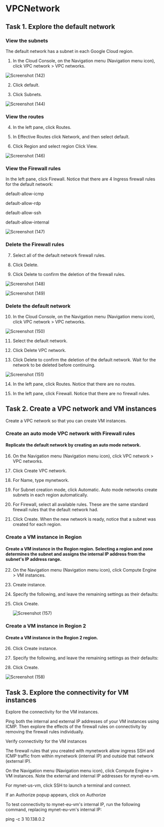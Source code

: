 # VPCNetwork
## Task 1. Explore the default network 

### View the subnets 

The default network has a subnet in each Google Cloud region. 

1) In the Cloud Console, on the Navigation menu (Navigation menu icon), click VPC network > VPC networks. 

 ![Screenshot (142)](https://github.com/user-attachments/assets/707753ed-b6cb-4fdc-9368-e91bd95e87ef)


2) Click default. 

3) Click Subnets. 

![Screenshot (144)](https://github.com/user-attachments/assets/546df687-cfdc-4dbe-a2c7-727d06403331)

 

### View the routes 

4) In the left pane, click Routes. 

5) In Effective Routes click Network, and then select default. 

6) Click Region and select region Click View. 

 ![Screenshot (146)](https://github.com/user-attachments/assets/5823897e-4acc-4a6e-8f16-81ae89bf7111)


### View the Firewall rules 

In the left pane, click Firewall. 
Notice that there are 4 Ingress firewall rules for the default network: 

default-allow-icmp 

default-allow-rdp 

default-allow-ssh 

default-allow-internal 

 ![Screenshot (147)](https://github.com/user-attachments/assets/79b38022-9637-43b1-8179-51f29c0023fe)


 

### Delete the Firewall rules 

7) Select all of the default network firewall rules. 

8) Click Delete. 

9) Click Delete to confirm the deletion of the firewall rules. 

![Screenshot (148)](https://github.com/user-attachments/assets/90545599-3591-41d1-a103-4aa0d0852dbb)

![Screenshot (149)](https://github.com/user-attachments/assets/3c4498a3-689a-433f-b6d7-649bf25bcb23)


 

### Delete the default network 

10) In the Cloud Console, on the Navigation menu (Navigation menu icon), click VPC network > VPC networks. 

 ![Screenshot (150)](https://github.com/user-attachments/assets/3ff31edc-4996-407a-9520-6e5939f9e343)


11) Select the default network. 

12) Click Delete VPC network. 

13) Click Delete to confirm the deletion of the default network. 
Wait for the network to be deleted before continuing. 

 ![Screenshot (151)](https://github.com/user-attachments/assets/5b22d69e-d2d0-49fb-880a-a3e3a80cbe1f)


14) In the left pane, click Routes. 
Notice that there are no routes. 

15) In the left pane, click Firewall. 
Notice that there are no firewall rules. 

## Task 2. Create a VPC network and VM instances 

Create a VPC network so that you can create VM instances. 

### Create an auto mode VPC network with Firewall rules 

#### Replicate the default network by creating an auto mode network. 

16) On the Navigation menu (Navigation menu icon), click VPC network > VPC networks. 

17) Click Create VPC network. 

18) For Name, type mynetwork. 

19) For Subnet creation mode, click Automatic. 
Auto mode networks create subnets in each region automatically. 

20) For Firewall, select all available rules. 
These are the same standard firewall rules that the default network had. 

21) Click Create. 
When the new network is ready, notice that a subnet was created for each region. 

### Create a VM instance in Region 

#### Create a VM instance in the Region region. Selecting a region and zone determines the subnet and assigns the internal IP address from the subnet's IP address range. 

22) On the Navigation menu (Navigation menu icon), click Compute Engine > VM instances. 

23)  Create instance. 

24) Specify the following, and leave the remaining settings as their defaults: 

25) Click Create.

    ![Screenshot (157)](https://github.com/user-attachments/assets/6abed15b-8580-48df-832a-de41fc479177)


### Create a VM instance in Region 2 

#### Create a VM instance in the Region 2 region. 

26) Click Create instance. 

27) Specify the following, and leave the remaining settings as their defaults: 

28) Click Create. 

 ![Screenshot (158)](https://github.com/user-attachments/assets/a1bdff71-eea6-4dad-9b84-693ef9196f42)


 

## Task 3. Explore the connectivity for VM instances 

Explore the connectivity for the VM instances. 

Ping both the internal and external IP addresses of your VM instances using ICMP. Then explore the effects of the firewall rules on connectivity by removing the firewall rules individually. 

Verify connectivity for the VM instances 

The firewall rules that you created with mynetwork allow ingress SSH and ICMP traffic from within mynetwork (internal IP) and outside that network (external IP). 

On the Navigation menu (Navigation menu icon), click Compute Engine > VM instances. 
Note the external and internal IP addresses for mynet-eu-vm. 

For mynet-us-vm, click SSH to launch a terminal and connect. 

 

 

If an Authorize popup appears, click on Authorize 

 

 

To test connectivity to mynet-eu-vm's internal IP, run the following command, replacing mynet-eu-vm's internal IP: 

ping -c 3 10.138.0.2 

 
